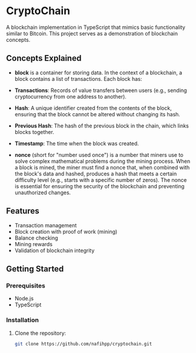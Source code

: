 # CryptoChain

A blockchain implementation in TypeScript that mimics basic functionality similar to Bitcoin. This project serves as a demonstration of blockchain concepts.

## Concepts Explained

- **block** is a container for storing data. In the context of a blockchain, a block contains a list of transactions. Each block has:
- **Transactions**: Records of value transfers between users (e.g., sending cryptocurrency from one address to another).
- **Hash**: A unique identifier created from the contents of the block, ensuring that the block cannot be altered without changing its hash.
- **Previous Hash**: The hash of the previous block in the chain, which links blocks together.
- **Timestamp**: The time when the block was created.

- **nonce** (short for "number used once") is a number that miners use to solve complex mathematical problems during the mining process. When a block is mined, the miner must find a nonce that, when combined with the block's data and hashed, produces a hash that meets a certain difficulty level (e.g., starts with a specific number of zeros). The nonce is essential for ensuring the security of the blockchain and preventing unauthorized changes.


## Features

- Transaction management
- Block creation with proof of work (mining)
- Balance checking
- Mining rewards
- Validation of blockchain integrity

## Getting Started

### Prerequisites

- Node.js
- TypeScript

### Installation

1. Clone the repository:
   ```bash
   git clone https://github.com/nafihpp/cryptochain.git
